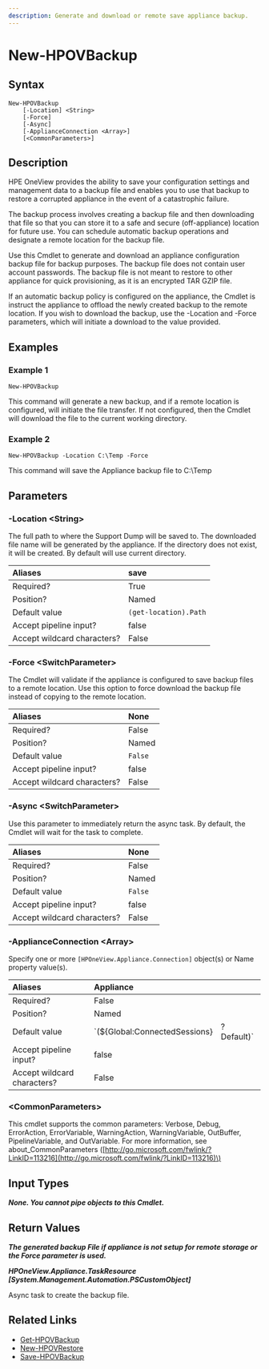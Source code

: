 ```yaml
---
description: Generate and download or remote save appliance backup.
---
```


# New-HPOVBackup

## Syntax

```text
New-HPOVBackup
    [-Location] <String>
    [-Force]
    [-Async]
    [-ApplianceConnection <Array>]
    [<CommonParameters>]
```

## Description

HPE OneView provides the ability to save your configuration settings and management data to a backup file and enables you to use that backup to restore a corrupted appliance in the event of a catastrophic failure.

The backup process involves creating a backup file and then downloading that file so that you can store it to a safe and secure \(off-appliance\) location for future use. You can schedule automatic backup operations and designate a remote location for the backup file.

Use this Cmdlet to generate and download an appliance configuration backup file for backup purposes. The backup file does not contain user account passwords. The backup file is not meant to restore to other appliance for quick provisioning, as it is an encrypted TAR GZIP file.

If an automatic backup policy is configured on the appliance, the Cmdlet is instruct the appliance to offload the newly created backup to the remote location. If you wish to download the backup, use the -Location and -Force parameters, which will initiate a download to the value provided.

## Examples

### Example 1

```text
New-HPOVBackup
```

This command will generate a new backup, and if a remote location is configured, will initiate the file transfer. If not configured, then the Cmdlet will download the file to the current working directory.

### Example 2

```text
New-HPOVBackup -Location C:\Temp -Force
```

This command will save the Appliance backup file to C:\Temp

## Parameters

### -Location &lt;String&gt;

The full path to where the Support Dump will be saved to. The downloaded file name will be generated by the appliance. If the directory does not exist, it will be created. By default will use current directory.

| Aliases | save |
| :--- | :--- |
| Required? | True |
| Position? | Named |
| Default value | `(get-location).Path` |
| Accept pipeline input? | false |
| Accept wildcard characters? | False |

### -Force &lt;SwitchParameter&gt;

The Cmdlet will validate if the appliance is configured to save backup files to a remote location. Use this option to force download the backup file instead of copying to the remote location.

| Aliases | None |
| :--- | :--- |
| Required? | False |
| Position? | Named |
| Default value | `False` |
| Accept pipeline input? | false |
| Accept wildcard characters? | False |

### -Async &lt;SwitchParameter&gt;

Use this parameter to immediately return the async task. By default, the Cmdlet will wait for the task to complete.

| Aliases | None |
| :--- | :--- |
| Required? | False |
| Position? | Named |
| Default value | `False` |
| Accept pipeline input? | false |
| Accept wildcard characters? | False |

### -ApplianceConnection &lt;Array&gt;

Specify one or more `[HPOneView.Appliance.Connection]` object\(s\) or Name property value\(s\).

| Aliases | Appliance |  |
| :--- | :--- | :--- |
| Required? | False |  |
| Position? | Named |  |
| Default value | \`\(${Global:ConnectedSessions} | ? Default\)\` |
| Accept pipeline input? | false |  |
| Accept wildcard characters? | False |  |

### &lt;CommonParameters&gt;

This cmdlet supports the common parameters: Verbose, Debug, ErrorAction, ErrorVariable, WarningAction, WarningVariable, OutBuffer, PipelineVariable, and OutVariable. For more information, see about\_CommonParameters \([http://go.microsoft.com/fwlink/?LinkID=113216](http://go.microsoft.com/fwlink/?LinkID=113216)\)

## Input Types

_**None. You cannot pipe objects to this Cmdlet.**_

## Return Values

_**The generated backup File if appliance is not setup for remote storage or the Force parameter is used.**_

_**HPOneView.Appliance.TaskResource \[System.Management.Automation.PSCustomObject\]**_

Async task to create the backup file.

## Related Links

* [Get-HPOVBackup](get-hpovbackup.md)
* [New-HPOVRestore](new-hpovrestore.md)
* [Save-HPOVBackup](save-hpovbackup.md)

